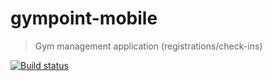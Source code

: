 # gympoint-mobile
> Gym management application (registrations/check-ins)

[![Build status](https://build.appcenter.ms/v0.1/apps/3d0cd09b-48dd-4d79-bc46-276fa71c3560/branches/master/badge)](https://appcenter.ms)

